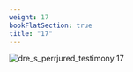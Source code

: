 ```yaml
---
weight: 17
bookFlatSection: true
title: "17"
---
```


![dre_s_perrjured_testimony 17 ](../../jpg/dpjt_17.jpg)



